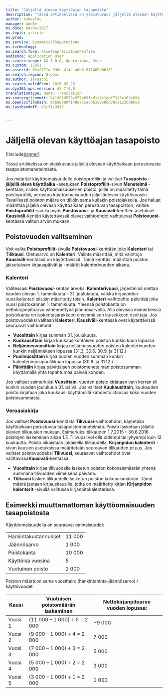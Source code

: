 ```yaml
---
title: "Jäljellä olevan käyttöajan tasapoisto"
description: "Tässä artikkelissa on yleiskuvaus jäljellä olevaan käyttöaikaan perustuvasta tasapoistomenetelmästä."
author: twheeloc
manager: AnnBe
ms.date: 04/04/2017
ms.topic: article
ms.prod: 
ms.service: Dynamics365Operations
ms.technology: 
ms.search.form: AssetDepreciationProfile
audience: Application User
ms.search.scope: AX 7.0.0, Operations, Core
ms.custom: 13851
ms.assetid: 0fa2f71a-596c-414c-a6e6-8f7405a0bf81
ms.search.region: Global
ms.author: saraschi
ms.search.validFrom: 2016-02-28
ms.dyn365.ops.version: AX 7.0.0
translationtype: Human Translation
ms.sourcegitcommit: b41901d573e977a89fcd1a7c1ebf7185e162c654
ms.openlocfilehash: 9b690b80f148e7ccecba19850bd78c81216d8658
ms.lasthandoff: 03/31/2017


---
```


# <a name="straight-line-life-remaining-depreciation"></a>Jäljellä olevan käyttöajan tasapoisto

[!include[banner](../includes/banner.md)]


Tässä artikkelissa on yleiskuvaus jäljellä olevaan käyttöaikaan perustuvasta tasapoistomenetelmästä.

Jos määrität käyttöomaisuudelle poistoprofiilin ja valitset **Tasapoisto - jäljellä oleva käyttöaika** -asetuksen **Poistoprofiilit**-sivun **Menetelmä** -kenttään, niiden käyttöomaisuuserien poisto, joille on määritetty tämä poistoprofiili, perustuu käyttöomaisuuden jäljelläoleviin käyttövuosiin. Tavallisesti poiston määrä on tällöin sama kullakin poistojaksolla. Jos haluat määrittää jäljellä olevaan käyttöaikaan perustuvan tasapoiston, valitse **Poistoprofiilit**-sivulla myös **Poistovuosi**- ja **Kausiväli**-kenttien asetukset. **Kausiväli**-kentän käytettävissä olevat vaihtoehdot vaihtelevat **Poistovuosi**-kentässä valitun arvon mukaan.

## <a name="select-a-depreciation-year"></a>Poistovuoden valitseminen
Voit valita **Poistoprofiilit**-sivulla **Poistovuosi**-kenttään joko **Kalenteri** tai **Tilikausi**. Oletusarvo on **Kalenteri**. Valinta määrittää, mitä valintoja **Kausiväli**-kentässä on käytettävissä. Tämä kenttäsi määrittää poiston jaksotuksen kirjauspäivät ja -määrät kalenterivuoden aikana.

### <a name="calendar"></a>Kalenteri

Valitessasi ***Poistovuosi***-kentän arvoksi **Kalenterivuosi**, järjestelmä olettaa kauden olevan 1. tammikuuta – 31. joulukuuta, vaikka kirjanpidon vuosikalenteri olisikin määritetty toisin. **Kalenteri**-vaihtoehto päivittää joka vuosi poistokannan 1. tammikuuta. Yleensä poistokanta on nettokirjanpitoarvo vähennettynä jäännösarvolla. Alla olevissa esimerkeissä poistokanta on laskentasarakkeen ensimmäisen lausekkeen osoittaja. Jos poistovuodeksi valitaan **Kalenteri**, **Kausiväli**-kentässä ovat käytettävissä seuraavat vaihtoehdot:

-   **Vuosittain** kirjaa summan 31. joulukuuta.
-   **Kuukausittain** kirjaa kuukausikohtaisen poiston kunkin kuun lopussa.
-   **Neljännesvuosittain** kirjaa neljännesvuoden poiston kalenterivuoden kunkin neljänneksen lopussa (31.3, 30.6. 30.9. ja 31.12.)
-   **Puolivuosittain** kirjaa puolen vuoden summan kunkin kalenterivuosipuolikkaan lopussa (30.6. ja 31.12.)
-   **Päivittäin** kirjaa päivittäisen poistomenetelmän poistosumman käyttämällä yhtä tapahtumaa päivää kohden.

Jos valitset esimerkiksi **Vuosittain**, vuoden poisto kirjataan vain kerran eli kunkin vuoden joulukuun 31. päivä. Jos valitset **Kuukausittain**, kuukauden poisto kirjataan joka kuukausi käyttämällä kahdestoistaosaa koko vuoden poistosummasta.

### <a name="fiscal"></a>Veroasiakirja

Jos valitset **Poistovuosi**-kentästä **Tilivuosi**-vaihtoehdon, käytetään käyttöaikaan perustuvaa tasapoistomenetelmää. Poisto lasketaan jäljellä olevien tilikausien mukaan. Esimerkiksi tilikauden 1.7.2015 – 30.6.2016 poistojen laskeminen alkaa 1.7. Tilivuosi voi olla pidempi tai lyhyempi kuin 12 kuukautta. Poisto oikaistaan jokaisella tilikaudella. **Kirjanpidon kalenterit** -sivun kausien asetuksissa määritetään seuraavan tilikauden pituus. Jos valitset poistovuodeksi **Tilivuosi**, seuraavat vaihtoehdot ovat valittavissa**Kausiväli**-kentässä:

-   **Vuosittain** kirjaa tilivuodelle lasketun poiston kokonaismäärän yhtenä summana tilivuoden viimeisenä päivänä.
-   **Tilikausi** laskee tilikaudelle lasketun poiston kokonaismäärän. Tämä määrä jaetaan kirjauskausille, jotka on määritetty kirjan **Kirjanpidon kalenterit** -sivulla valitussa kirjanpitokalenterissa.

## <a name="example-of-straight-line-depreciation-of-an-unchanged-fixed-asset"></a>Esimerkki muuttamattoman käyttöomaisuuden tasapoistosta
Käyttöomaisuudella on seuraavat ominaisuudet:

|                     |        |
|---------------------|--------|
| Hankintakustannukset    | 11 000 |
| Jäännösarvo       | 1 000  |
| Poistokanta   | 10 000 |
| Käyttöikä vuosina  | 5      |
| Vuotuinen poisto | 2 000  |

Poiston määrä on sama vuosittain: (hankintahinta-jäännösarvo) / käyttövuodet

| Kausi | Vuotuisen poistomäärän laskeminen | Nettokirjanpitoarvo vuoden lopussa: |
|--------|-----------------------------------------------|---------------------------------------|
| Vuosi 1 | (11 000 – 1 000) ÷ 5 = 2 000                  | −9 000                                 |
| Vuosi 2 | (9 000 – 1 000) ÷ 4 = 2 000                   | 7 000                                 |
| Vuosi 3 | (7 000 – 1 000) ÷ 3 = 2 000                   | 5 000                                 |
| Vuosi 4 | (5 000 – 1 000) ÷ 2 = 2 000                   | 3 000                                 |
| Vuosi 5 | (3 000 – 1 000) ÷ 1 = 2 000                   | 1 000                                 |






